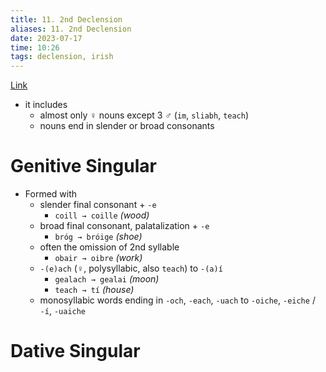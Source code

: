 ```yaml
---
title: 11. 2nd Declension
aliases: 11. 2nd Declension
date: 2023-07-17
time: 10:26
tags: declension, irish
---
```


[Link](http://nualeargais.ie/gnag/2dekl.htm)
- it includes
	- almost only ♀ nouns except 3 ♂ (`im`, `sliabh`, `teach`)
	- nouns end in slender or broad consonants

# Genitive Singular
- Formed with
	- slender final consonant + `-e`
		- `coill → coille` *(wood)*
	- broad final consonant, palatalization + `-e`
		- `bróg → bróige` *(shoe)*
	- often the omission of 2nd syllable
		- `obair → oibre` *(work)*
	- `-(e)ach` (♀, polysyllabic, also `teach`) to `-(a)í`
		- `gealach → gealai` *(moon)*
		- `teach → tí` *(house)*
	- monosyllabic words ending in `-och`, `-each`, `-uach` to `-oiche`, `-eiche` / `-í`, `-uaiche`

# Dative Singular